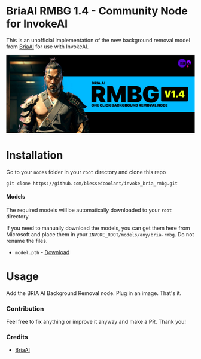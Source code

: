 # BriaAI RMBG 1.4 - Community Node for InvokeAI

This is an unofficial implementation of the new background removal model from [BriaAI](https://huggingface.co/briaai/RMBG-1.4) for use with InvokeAI.

![BriaAI RMBG Preview](./assets/preview.jpg)

# Installation

Go to your `nodes` folder in your `root` directory and clone this repo

```
git clone https://github.com/blessedcoolant/invoke_bria_rmbg.git
```

#### Models

The required models will be automatically downloaded to your `root` directory.

If you need to manually download the models, you can get them here from Microsoft and place them in your `INVOKE_ROOT/models/any/bria-rmbg`. Do not rename the files.

- `model.pth` - [Download](https://huggingface.co/briaai/RMBG-1.4/resolve/main/model.pth?download=true)

# Usage

Add the BRIA AI Background Removal node. Plug in an image. That's it.

### Contribution

Feel free to fix anything or improve it anyway and make a PR. Thank you!

### Credits

- [BriaAI](https://huggingface.co/briaai/RMBG-1.4)
